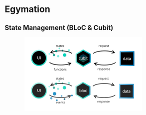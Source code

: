 # Egymation

## State Management (BLoC & Cubit)
<p align="center">
<img src="images/2.png" style="display: block; margin-left: auto; margin-right: auto; width: 75%;"/>
</p>
